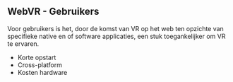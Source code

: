 ## WebVR - Gebruikers
Voor gebruikers is het, door de komst van VR op het web ten opzichte van specifieke native en of software applicaties, een stuk toegankelijker om VR te ervaren.
* Korte opstart
* Cross-platform
* Kosten hardware